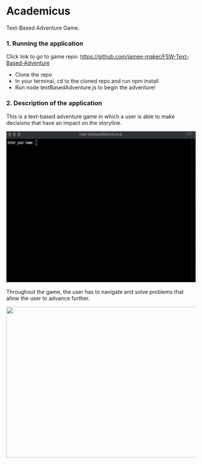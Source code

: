 # Academicus
Text-Based Adventure Game.


### 1. Running the application
Click link to go to game repo: https://github.com/jamee-maker/FSW-Text-Based-Adventure
<ul>
  <li>Clone the repo</li>
  <li>In your terminal, cd to the cloned repo and run npm install</li>
  <li>Run node textBasedAdventure.js to begin the adventure!</li>
  </ul>
  
### 2. Description of the application
<div>

This is a text-based adventure game in which a user is able to make decisions that have an impact on the storyline.
  

<img src="Assets/Intro.gif" width="700" height="400">
</div>



<div>



Throughout the game, the user has to navigate and solve problems that allow the user to advance further. 


<img src="Assets/navigate.gif" width="700" height="400">


